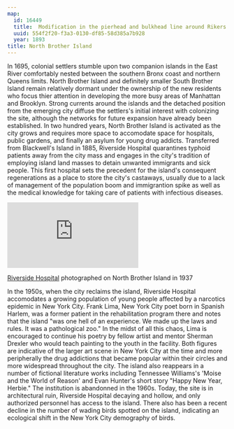```yaml
---
map:
  id: 16449
  title:  Modification in the pierhead and bulkhead line around Rikers Island
  uuid: 554f2f20-f3a3-0130-df85-58d385a7b928
  year: 1893
title: North Brother Island
---
```

In 1695, colonial settlers stumble upon two companion islands in the East River comfortably nested between the southern Bronx coast and northern Queens limits. North Brother Island and definitely smaller South Brother Island remain relatively dormant under the ownership of the new residents who focus thier attention in developing the more busy areas of Manhattan and Brooklyn. Strong currents around the islands and the detached position from the emerging city diffuse the settlers's initial interest with colonizing the site, although the networks for future expansion have already been established. In two hundred years, North Brother Island is activated as the city grows and requires more space to accomodate space for hospitals, public gardens, and finally an asylum for young drug addicts. Transferred from Blackwell's Island in 1885, Riverside Hospital quarantines typhoid patients away from the city mass and engages in the city's tradition of employing island land masses to detain unwanted immigrants and sick people. This first hospital sets the precedent for the island's consequent regenerations as a place to store the city's castaways, usually due to a lack of management of the population boom and immigrantion spike as well as the medical knowledge for taking care of patients with infectious diseases. 

![](https://images.nypl.org/index.php?id=732095F&t=w)

[Riverside Hospital](https://digitalcollections.nypl.org/items/510d47dd-9b44-a3d9-e040-e00a18064a99) photographed on North Brother Island in 1937

In the 1950s, when the city reclaims the island, Riverside Hospital accomodates a growing population of young people affected by a narcotics epidemic in New York City. Frank Lima, New York City poet born in Spanish Harlem, was a former patient in the rehabilitation program there and notes that the island "was one hell of an experience. We made up the laws and rules. It was a pathological zoo." In the midst of all this chaos, Lima is encouraged to continue his poetry by fellow artist and mentor Sherman Drexler who would teach painting to the youth in the facility. Both figures are indicative of the larger art scene in New York City at the time and more peripherally the drug addictions that became popular within their circles and more widespread throughout the city. The island also reappears in a number of fictional literature works including Tennessee Williams's 'Moise and the World of Reason' and Evan Hunter's short story "Happy New Year, Herbie." The institution is abandonned in the 1960s. Today, the site is in architectural ruin, Riverside Hospital decaying and hollow, and only authorized personnel has access to the island. There also has been a recent decline in the number of wading birds spotted on the island, indicating an ecological shift in the New York City demography of birds.

